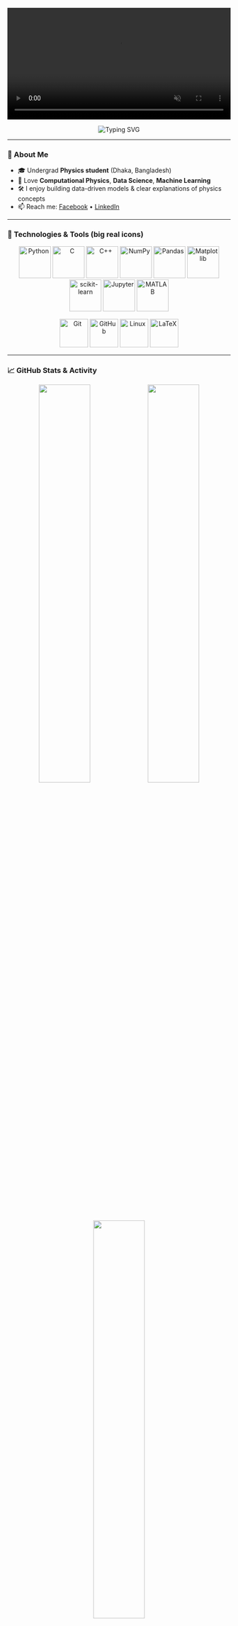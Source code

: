 <!-- 🔭 Hero video (README can't use bg-video CSS; this is the closest) -->
<p align="center">
  <video
    src="https://res.cloudinary.com/dl4lfh8em/video/upload/v1757064721/shuvasis_nlh2io.mp4"
    autoplay
    muted
    loop
    playsinline
    width="100%">
  </video>
</p>

<p align="center">
  <img src="https://readme-typing-svg.herokuapp.com?font=Poppins&size=24&duration=3000&pause=1000&color=4169E1&background=ffffff&center=true&vCenter=true&width=720&lines=Hi+there+👋,+I'm+Shuvashish+Sharma;Undergraduate+Physics+Student;Computational+Physics+%7C+Data+Science+%26+ML;Python%2C+C%2FC%2B%2B%2C+NumPy%2C+Pandas%2C+Matplotlib%2C+sklearn%2C+Jupyter%2C+MATLAB" alt="Typing SVG" />
</p>

---

### 🚀 About Me
- 🎓 Undergrad **Physics student** (Dhaka, Bangladesh)  
- 🧠 Love **Computational Physics**, **Data Science**, **Machine Learning**  
- 🛠️ I enjoy building data-driven models & clear explanations of physics concepts  
- 📫 Reach me: [Facebook](https://facebook.com/shodip.sharma) • [LinkedIn](https://www.linkedin.com/in/shuvashish-sharma-a95b27199)

---

### 🧰 Technologies & Tools (big real icons)
<p align="center">
  <!-- Core -->
  <img src="https://cdn.jsdelivr.net/gh/devicons/devicon/icons/python/python-original.svg" height="72" alt="Python" />
  <img src="https://cdn.jsdelivr.net/gh/devicons/devicon/icons/c/c-original.svg" height="72" alt="C" />
  <img src="https://cdn.jsdelivr.net/gh/devicons/devicon/icons/cplusplus/cplusplus-original.svg" height="72" alt="C++" />
  <!-- Sci/DS -->
  <img src="https://cdn.jsdelivr.net/gh/devicons/devicon/icons/numpy/numpy-original.svg" height="72" alt="NumPy" />
  <img src="https://cdn.jsdelivr.net/gh/devicons/devicon/icons/pandas/pandas-original.svg" height="72" alt="Pandas" />
  <img src="https://cdn.jsdelivr.net/gh/devicons/devicon/icons/matplotlib/matplotlib-original.svg" height="72" alt="Matplotlib" />
  <img src="https://cdn.jsdelivr.net/gh/devicons/devicon/icons/scikitlearn/scikitlearn-original.svg" height="72" alt="scikit-learn" />
  <img src="https://cdn.jsdelivr.net/gh/devicons/devicon/icons/jupyter/jupyter-original.svg" height="72" alt="Jupyter" />
  <img src="https://cdn.jsdelivr.net/gh/devicons/devicon/icons/matlab/matlab-original.svg" height="72" alt="MATLAB" />
</p>

<p align="center">
  <!-- Extras (optional) -->
  <img src="https://cdn.jsdelivr.net/gh/devicons/devicon/icons/git/git-original.svg" height="64" alt="Git" />
  <img src="https://cdn.jsdelivr.net/gh/devicons/devicon/icons/github/github-original.svg" height="64" alt="GitHub" />
  <img src="https://cdn.jsdelivr.net/gh/devicons/devicon/icons/linux/linux-original.svg" height="64" alt="Linux" />
  <img src="https://cdn.jsdelivr.net/gh/devicons/devicon/icons/latex/latex-original.svg" height="64" alt="LaTeX" />
  <!-- Add more if you want: pytorch, tensorflow, vscode, etc. -->
</p>

---

### 📈 GitHub Stats & Activity
<p align="center">
  <img width="48%" src="https://github-readme-stats.vercel.app/api?username=Shuvashish33&show_icons=true&theme=radical&hide_border=true&custom_title=My%20GitHub%20Stats" />
  <img width="48%" src="https://github-readme-streak-stats.herokuapp.com?user=Shuvashish33&theme=radical&hide_border=true" />
</p>

<p align="center">
  <img width="48%" src="https://github-readme-stats.vercel.app/api/top-langs/?username=Shuvashish33&layout=compact&theme=radical&hide_border=true&hide=Makefile,Batchfile&langs_count=8&custom_title=Top%20Languages%20Used" />
</p>

<p align="center">
  <img src="https://github-readme-activity-graph.vercel.app/graph?username=Shuvashish33&theme=react-dark&hide_border=true&area=true&color=00ffee&point=ffffff&line=00ffee&custom_title=My%20Activity%20Graph" alt="GitHub Contribution Graph" />
</p>

---

### 👥 Facebook
<table>
  <tr>
    <td width="140" align="center">
      <!-- FB profile pic (must be public) -->
      <a href="https://facebook.com/shodip.sharma">
        <img src="https://graph.facebook.com/shodip.sharma/picture?type=large" alt="Facebook Photo" width="120" />
      </a>
      <div><a href="https://facebook.com/shodip.sharma">Facebook</a></div>
    </td>
    <td>
      <strong>Name:</strong> Shuvashish Sharma<br/>
      <strong>Focus:</strong> Physics × Data Science × ML<br/>
      <strong>Open to:</strong> Research collaborations & open-source work
    </td>
  </tr>
</table>

---

> ℹ️ GitHub README নিরাপত্তার জন্য CSS/JS ব্লক করে—তাই “পুরো ডিভ/পেজের ব্যাকগ্রাউন্ড ভিডিও” সম্ভব নয়। উপরের **ফুল-উইডথ ভিডিও** হলো README-এর ভেতরে করা যায় এমন সেরা বিকল্প। সত্যিকারের bg-video দরকার হলে GitHub Pages-এ HTML দিয়ে করা যাবে।
